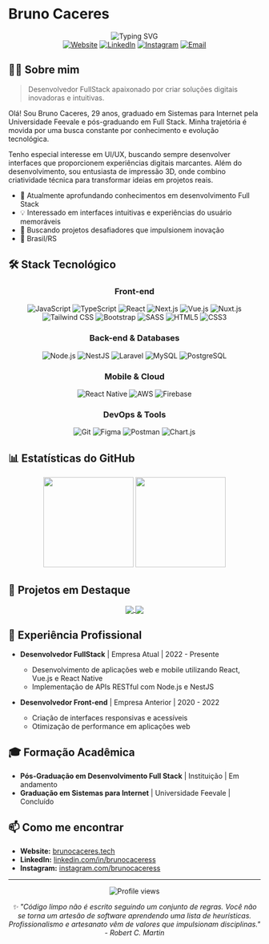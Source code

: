 # Bruno Caceres

<div align="center">
  <img src="https://readme-typing-svg.herokuapp.com?font=Fira+Code&weight=600&size=30&duration=3000&pause=1000&color=5D3FD3&center=true&vCenter=true&width=600&lines=Desenvolvedor+FullStack;Especialista+em+Interfaces;Mobile+Developer;UI%2FUX+Enthusiast" alt="Typing SVG" />
</div>

<div align="center">
  <a href="https://brunocaceres.tech" target="_blank"><img src="https://img.shields.io/badge/-Website-5D3FD3?style=for-the-badge&logo=globe&logoColor=white" alt="Website"/></a>
  <a href="https://linkedin.com/in/brunocaceress" target="_blank"><img src="https://img.shields.io/badge/-LinkedIn-0A66C2?style=for-the-badge&logo=linkedin&logoColor=white" alt="LinkedIn"/></a>
  <a href="https://instagram.com/brunocaceress" target="_blank"><img src="https://img.shields.io/badge/-Instagram-E4405F?style=for-the-badge&logo=instagram&logoColor=white" alt="Instagram"/></a>
  <a href="mailto:seuemail@exemplo.com"><img src="https://img.shields.io/badge/-Email-D14836?style=for-the-badge&logo=gmail&logoColor=white" alt="Email"/></a>
</div>

## 👨‍💻 Sobre mim

> Desenvolvedor FullStack apaixonado por criar soluções digitais inovadoras e intuitivas.

Olá! Sou Bruno Caceres, 29 anos, graduado em Sistemas para Internet pela Universidade Feevale e pós-graduando em Full Stack. Minha trajetória é movida por uma busca constante por conhecimento e evolução tecnológica.

Tenho especial interesse em UI/UX, buscando sempre desenvolver interfaces que proporcionem experiências digitais marcantes. Além do desenvolvimento, sou entusiasta de impressão 3D, onde combino criatividade técnica para transformar ideias em projetos reais.

- 🌱 Atualmente aprofundando conhecimentos em desenvolvimento Full Stack
- 💡 Interessado em interfaces intuitivas e experiências do usuário memoráveis
- 🔭 Buscando projetos desafiadores que impulsionem inovação
- 📍 Brasil/RS

## 🛠️ Stack Tecnológico

<div align="center">

### Front-end
![JavaScript](https://img.shields.io/badge/-JavaScript-F7DF1E?style=for-the-badge&logo=javascript&logoColor=black)
![TypeScript](https://img.shields.io/badge/-TypeScript-3178C6?style=for-the-badge&logo=typescript&logoColor=white)
![React](https://img.shields.io/badge/-React-61DAFB?style=for-the-badge&logo=react&logoColor=black)
![Next.js](https://img.shields.io/badge/-Next.js-000000?style=for-the-badge&logo=next.js&logoColor=white)
![Vue.js](https://img.shields.io/badge/-Vue.js-4FC08D?style=for-the-badge&logo=vue.js&logoColor=white)
![Nuxt.js](https://img.shields.io/badge/-Nuxt.js-00DC82?style=for-the-badge&logo=nuxt.js&logoColor=white)
![Tailwind CSS](https://img.shields.io/badge/-Tailwind_CSS-06B6D4?style=for-the-badge&logo=tailwind-css&logoColor=white)
![Bootstrap](https://img.shields.io/badge/-Bootstrap-7952B3?style=for-the-badge&logo=bootstrap&logoColor=white)
![SASS](https://img.shields.io/badge/-SASS-CC6699?style=for-the-badge&logo=sass&logoColor=white)
![HTML5](https://img.shields.io/badge/-HTML5-E34F26?style=for-the-badge&logo=html5&logoColor=white)
![CSS3](https://img.shields.io/badge/-CSS3-1572B6?style=for-the-badge&logo=css3&logoColor=white)

### Back-end & Databases
![Node.js](https://img.shields.io/badge/-Node.js-339933?style=for-the-badge&logo=node.js&logoColor=white)
![NestJS](https://img.shields.io/badge/-NestJS-E0234E?style=for-the-badge&logo=nestjs&logoColor=white)
![Laravel](https://img.shields.io/badge/-Laravel-FF2D20?style=for-the-badge&logo=laravel&logoColor=white)
![MySQL](https://img.shields.io/badge/-MySQL-4479A1?style=for-the-badge&logo=mysql&logoColor=white)
![PostgreSQL](https://img.shields.io/badge/-PostgreSQL-4169E1?style=for-the-badge&logo=postgresql&logoColor=white)

### Mobile & Cloud
![React Native](https://img.shields.io/badge/-React_Native-61DAFB?style=for-the-badge&logo=react&logoColor=black)
![AWS](https://img.shields.io/badge/-AWS-232F3E?style=for-the-badge&logo=amazon-aws&logoColor=white)
![Firebase](https://img.shields.io/badge/-Firebase-FFCA28?style=for-the-badge&logo=firebase&logoColor=black)

### DevOps & Tools
![Git](https://img.shields.io/badge/-Git-F05032?style=for-the-badge&logo=git&logoColor=white)
![Figma](https://img.shields.io/badge/-Figma-F24E1E?style=for-the-badge&logo=figma&logoColor=white)
![Postman](https://img.shields.io/badge/-Postman-FF6C37?style=for-the-badge&logo=postman&logoColor=white)
![Chart.js](https://img.shields.io/badge/-Chart.js-FF6384?style=for-the-badge&logo=chart.js&logoColor=white)

</div>

## 📊 Estatísticas do GitHub

<div align="center">
  <img height="180em" src="https://github-readme-stats.vercel.app/api?username=BCaceress&show_icons=true&theme=tokyonight&include_all_commits=true&count_private=true"/>
  <img height="180em" src="https://github-readme-stats.vercel.app/api/top-langs/?username=BCaceress&layout=compact&langs_count=7&theme=tokyonight"/>
</div>

## 🌟 Projetos em Destaque

<div align="center">
  <a href="https://github.com/BCaceress/projeto-exemplo">
    <img align="center" src="https://github-readme-stats.vercel.app/api/pin/?username=BCaceress&repo=projeto-exemplo&theme=tokyonight" />
  </a>
  <a href="https://github.com/BCaceress/outro-projeto">
    <img align="center" src="https://github-readme-stats.vercel.app/api/pin/?username=BCaceress&repo=outro-projeto&theme=tokyonight" />
  </a>
</div>

## 📌 Experiência Profissional

- **Desenvolvedor FullStack** | Empresa Atual | 2022 - Presente
  - Desenvolvimento de aplicações web e mobile utilizando React, Vue.js e React Native
  - Implementação de APIs RESTful com Node.js e NestJS

- **Desenvolvedor Front-end** | Empresa Anterior | 2020 - 2022
  - Criação de interfaces responsivas e acessíveis
  - Otimização de performance em aplicações web

## 🎓 Formação Acadêmica

- **Pós-Graduação em Desenvolvimento Full Stack** | Instituição | Em andamento
- **Graduação em Sistemas para Internet** | Universidade Feevale | Concluído

## 📫 Como me encontrar

- **Website:** [brunocaceres.tech](https://brunocaceres.tech)
- **LinkedIn:** [linkedin.com/in/brunocaceress](https://linkedin.com/in/brunocaceress)
- **Instagram:** [instagram.com/brunocaceress](https://instagram.com/brunocaceress)

---

<div align="center">
  <img src="https://komarev.com/ghpvc/?username=BCaceress&color=5D3FD3&style=for-the-badge" alt="Profile views"/>
  
  <p><i>✨ "Código limpo não é escrito seguindo um conjunto de regras. Você não se torna um artesão de software aprendendo uma lista de heurísticas. Profissionalismo e artesanato vêm de valores que impulsionam disciplinas." - Robert C. Martin</i></p>
</div>
